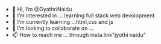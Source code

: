 - 👋 Hi, I’m @GyathriNaidu
- 👀 I’m interested in ... learning full stack web devolopment
- 🌱 I’m currently learning ...html,css and js
- 💞️ I’m looking to collaborate on ...
- 📫 How to reach me ... through insta link"jyothi naidu"

<!---
GyathriNaidu/GyathriNaidu is a ✨ special ✨ repository because its `README.md` (this file) appears on your GitHub profile.
You can click the Preview link to take a look at your changes.
--->
